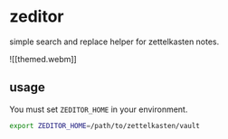 # zeditor

simple search and replace helper for zettelkasten notes.

![[themed.webm]]

## usage

You must set `ZEDITOR_HOME` in your environment.

```sh
export ZEDITOR_HOME=/path/to/zettelkasten/vault
```
